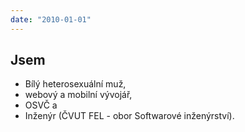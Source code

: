 ```yaml
---
date: "2010-01-01"
---
```

## Jsem
 * Bílý heterosexuální muž,
 * webový a mobilní vývojář,
 * OSVČ a
 * Inženýr (ČVUT FEL - obor Softwarové inženýrství).
